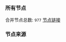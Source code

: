 ### 所有节点
合并节点总数: `977`
[节点链接](https://raw.githubusercontent.com/rzhy1/11/master/sub/sub_merge_base64.txt)

### 节点来源
